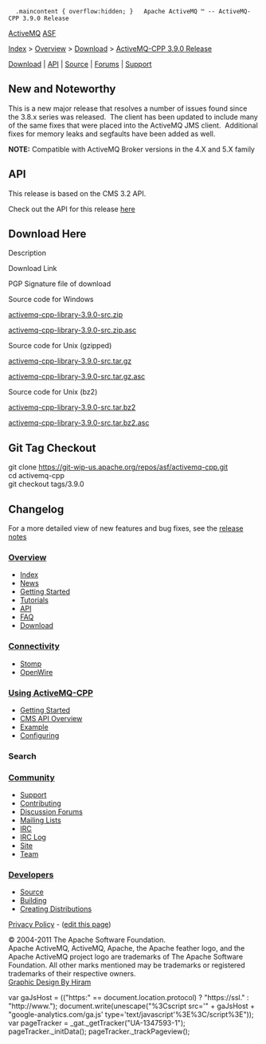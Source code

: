       .maincontent { overflow:hidden; }   Apache ActiveMQ ™ -- ActiveMQ-CPP 3.9.0 Release 

[ActiveMQ](http://activemq.apache.org/) [ASF](http://www.apache.org)

[Index](index.html) > [Overview](overview.html) > [Download](download.html) > [ActiveMQ-CPP 3.9.0 Release](activemq-cpp-390-release.html)

[Download](download.html) | [API](api.html) | [Source](source.html) | [Forums](http://activemq.apache.org/discussion-forums.html) | [Support](support.html)

New and Noteworthy
------------------

This is a new major release that resolves a number of issues found since the 3.8.x series was released.  The client has been updated to include many of the same fixes that were placed into the ActiveMQ JMS client.  Additional fixes for memory leaks and segfaults have been added as well. 

**NOTE:** Compatible with ActiveMQ Broker versions in the 4.X and 5.X family

API
---

This release is based on the CMS 3.2 API.

Check out the API for this release [here](http://activemq.apache.org/cms/api_docs/activemqcpp-3.9.0/html)

Download Here
-------------

Description

Download Link

PGP Signature file of download

Source code for Windows

[activemq-cpp-library-3.9.0-src.zip](https://archive.apache.org/dist/activemq/activemq-cpp/3.9.0/activemq-cpp-library-3.9.0-src.zip)

[activemq-cpp-library-3.9.0-src.zip.asc](https://archive.apache.org/dist/activemq/activemq-cpp/3.9.0/activemq-cpp-library-3.9.0-src.zip.asc)

Source code for Unix (gzipped)

[activemq-cpp-library-3.9.0-src.tar.gz](https://archive.apache.org/dist/activemq/activemq-cpp/3.9.0/activemq-cpp-library-3.9.0-src.tar.gz)

[activemq-cpp-library-3.9.0-src.tar.gz.asc](https://archive.apache.org/dist/activemq/activemq-cpp/3.9.0/activemq-cpp-library-3.9.0-src.tar.gz.asc)

Source code for Unix (bz2)

[activemq-cpp-library-3.9.0-src.tar.bz2](https://archive.apache.org/dist/activemq/activemq-cpp/3.9.0/activemq-cpp-library-3.9.0-src.tar.bz2)

[activemq-cpp-library-3.9.0-src.tar.bz2.asc](https://archive.apache.org/dist/activemq/activemq-cpp/3.9.0/activemq-cpp-library-3.9.0-src.tar.bz2.asc)

Git Tag Checkout
----------------

git clone [https://git-wip-us.apache.org/repos/asf/activemq-cpp.git  
](https://git-wip-us.apache.org/repos/asf/activemq-cpp.git)cd activemq-cpp  
git checkout tags/3.9.0

Changelog
---------

For a more detailed view of new features and bug fixes, see the [release notes](https://issues.apache.org/jira/secure/ReleaseNote.jspa?projectId=12311207&styleName=Html&version=12324974)

### [Overview](index.html)

*   [Index](index.html)
*   [News](news.html)
*   [Getting Started](getting-started.html)
*   [Tutorials](tutorials.html)
*   [API](api.html)
*   [FAQ](faq.html)
*   [Download](download.html)

### [Connectivity](connectivity.html)

*   [Stomp](stomp-support.html)
*   [OpenWire](openwire-support.html)

### [Using ActiveMQ-CPP](using-activemq-cpp.html)

*   [Getting Started](getting-started.html)
*   [CMS API Overview](cms-api-overview.html)
*   [Example](example.html)
*   [Configuring](configuring.html)

### Search

    
  

### [Community](community.html)

*   [Support](support.html)
*   [Contributing](http://activemq.apache.org/contributing.html)
*   [Discussion Forums](http://activemq.apache.org/discussion-forums.html)
*   [Mailing Lists](http://activemq.apache.org/mailing-lists.html)
*   [IRC](irc://irc.codehaus.org/activemq)
*   [IRC Log](http://servlet.uwyn.com/drone/log/hausbot/activemq)
*   [Site](site.html)
*   [Team](http://activemq.apache.org/team.html)

### [Developers](developers.html)

*   [Source](source.html)
*   [Building](building.html)
*   [Creating Distributions](creating-distributions.html)

[Privacy Policy](http://activemq.apache.org/privacy-policy.html) \- ([edit this page](https://cwiki.apache.org/confluence/pages/editpage.action?pageId=61311271))

© 2004-2011 The Apache Software Foundation.  
Apache ActiveMQ, ActiveMQ, Apache, the Apache feather logo, and the Apache ActiveMQ project logo are trademarks of The Apache Software Foundation. All other marks mentioned may be trademarks or registered trademarks of their respective owners.  
[Graphic Design By Hiram](http://hiramchirino.com)

var gaJsHost = (("https:" == document.location.protocol) ? "https://ssl." : "http://www."); document.write(unescape("%3Cscript src='" + gaJsHost + "google-analytics.com/ga.js' type='text/javascript'%3E%3C/script%3E")); var pageTracker = \_gat.\_getTracker("UA-1347593-1"); pageTracker.\_initData(); pageTracker.\_trackPageview();